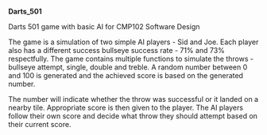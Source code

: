 **Darts_501**

Darts 501 game with basic AI for CMP102 Software Design

The game is a simulation of two simple AI players - Sid and Joe. Each player also has a different success bullseye success rate - 71% and 73% respectfully. 
The game contains multiple functions to simulate the throws - bullseye attempt, single, double and treble. A random number between 0 and 100 is generated and the achieved score is based on the generated number. </br>

The number will indicate whether the throw was successful or it landed on a nearby tile. Appropriate score is then given to the player. The AI players follow their own score and decide what throw they should attempt based on their current score. 
